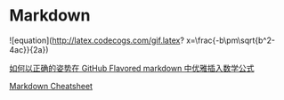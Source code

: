 # Markdown

![equation](http://latex.codecogs.com/gif.latex? x=\\frac{-b\\pm\\sqrt{b^2-4ac}}{2a})    

[如何以正确的姿势在 GitHub Flavored markdown 中优雅插入数学公式](http://trumanliu.com/github-markdown-math-formulas/)

[Markdown Cheatsheet](https://github.com/adam-p/markdown-here/wiki/Markdown-Cheatsheet#links)   


